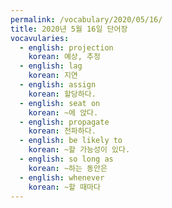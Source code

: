 ```yaml
---
permalink: /vocabulary/2020/05/16/
title: 2020년 5월 16일 단어장
vocavularies:
  - english: projection
    korean: 예상, 추정
  - english: lag
    korean: 지연
  - english: assign
    korean: 할당하다.
  - english: seat on
    korean: ~에 앉다.
  - english: propagate
    korean: 전파하다.
  - english: be likely to
    korean: ~할 가능성이 있다.
  - english: so long as
    korean: ~하는 동안은
  - english: whenever
    korean: ~할 때마다
---
```

